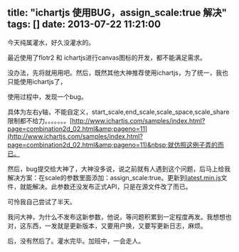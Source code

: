 title: "ichartjs 使用BUG，assign_scale:true 解决"
tags: []
date: 2013-07-22 11:21:00
---

今天纯属灌水，好久没灌水的。

最近使用了flotr2 和 ichartjs进行canvas图标的开发，都不能满足需求。
<!--more-->
没办法，先将就用用吧。然后，既然其他大神推荐使用ichartjs，为了统一，我也只能使用ichartjs了，

使用过程中，发现一个bug。

具体为左右y轴，不能自定义，start_scale,end_scale,scale_space,scale_share限制都不给力。。。。。。。[http://www.ichartjs.com/samples/index.html?page=combination2d_02.html&amp;pageno=11](http://www.ichartjs.com/samples/index.html?page=combination2d_02.html&amp;pageno=11)&nbsp;就仿照这例子弄的而已。

然后，bug提交给大神了，大神没多说，说之前就有人遇到这个问题，后马上给我解决方案：在scale的参数里面添加：assign_scale:true。更新到[latest.min.js](http://www.ichartjs.com/ichart.latest.min.js)文件，就能解决。此参数还没发布正式API，只是在源文件改了而已。

可怜我自己尝试了半天。

我问大神，为什么不发布这新参数，他说，等问题积累到一定程度再发。我想想也对，这东西，一发就是更新版本，又要用户换，又要写更新日志，麻烦。

后，没有然后了。灌水完毕。加班中，一会走人。